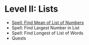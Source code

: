 # Level II: Lists

* [Spell: Find Mean of List of Numbers](level_i/markdown/find_mean_of_list_of_numbers.md)
* Spell: Find Largest Number in List
* Spell: Find Longest of List of Words
* Quests

